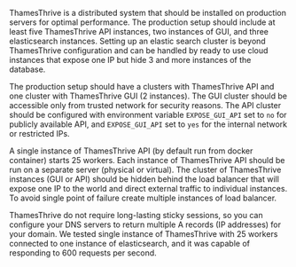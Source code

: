 ThamesThrive is a distributed system that should be installed on production servers for optimal performance. The production
setup should include at least five ThamesThrive API instances, two instances of GUI, and three elasticsearch instances.
Setting up an elastic search cluster is beyond ThamesThrive configuration and can be handled by ready to use cloud instances
that expose one IP but hide 3 and more instances of the database.

The production setup should have a clusters with ThamesThrive API and one cluster with ThamesThrive GUI (2 instances). The GUI
cluster should be accessible only from trusted network for security reasons. The API cluster should be configured with
environment variable `EXPOSE_GUI_API` set to `no` for publicly available API, and `EXPOSE_GUI_API` set to `yes` for the
internal network or restricted IPs.

A single instance of ThamesThrive API (by default run from docker container) starts 25 workers. Each instance of ThamesThrive
API should be run on a separate server (physical or virtual). The cluster of ThamesThrive instances (GUI or API) should be
hidden behind the load balancer that will expose one IP to the world and direct external traffic to individual
instances. To avoid single point of failure create multiple instances of load balancer.

ThamesThrive do not require long-lasting sticky sessions, so you can configure your DNS servers to return multiple A
records (IP addresses) for your domain. We tested single instance of ThamesThrive with 25 workers connected to one instance
of elasticsearch, and it was capable of responding to 600 requests per second.
